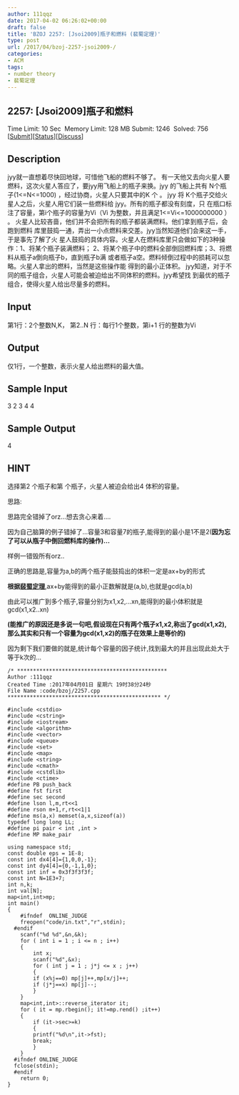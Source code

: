 ```yaml
---
author: 111qqz
date: 2017-04-02 06:26:02+00:00
draft: false
title: 'BZOJ 2257: [Jsoi2009]瓶子和燃料 (裴蜀定理)'
type: post
url: /2017/04/bzoj-2257-jsoi2009-/
categories:
- ACM
tags:
- number theory
- 裴蜀定理
---
```





## 2257: [Jsoi2009]瓶子和燃料


Time Limit: 10 Sec  Memory Limit: 128 MB
Submit: 1246  Solved: 756
[[Submit](http://www.lydsy.com/JudgeOnline/submitpage.php?id=2257)][[Status](http://www.lydsy.com/JudgeOnline/problemstatus.php?id=2257)][[Discuss](http://www.lydsy.com/JudgeOnline/bbs.php?id=2257)]


## Description






jyy就一直想着尽快回地球，可惜他飞船的燃料不够了。
有一天他又去向火星人要燃料，这次火星人答应了，要jyy用飞船上的瓶子来换。jyy
的飞船上共有 N个瓶子(1<=N<=1000) ，经过协商，火星人只要其中的K 个 。 jyy
将 K个瓶子交给火星人之后，火星人用它们装一些燃料给 jyy。所有的瓶子都没有刻度，只
在瓶口标注了容量，第i个瓶子的容量为Vi（Vi 为整数，并且满足1<=Vi<=1000000000 ） 。
火星人比较吝啬，他们并不会把所有的瓶子都装满燃料。他们拿到瓶子后，会跑到燃料
库里鼓捣一通，弄出一小点燃料来交差。jyy当然知道他们会来这一手，于是事先了解了火
星人鼓捣的具体内容。火星人在燃料库里只会做如下的3种操作：1、将某个瓶子装满燃料；
2、将某个瓶子中的燃料全部倒回燃料库；3、将燃料从瓶子a倒向瓶子b，直到瓶子b满
或者瓶子a空。燃料倾倒过程中的损耗可以忽略。火星人拿出的燃料，当然是这些操作能
得到的最小正体积。
jyy知道，对于不同的瓶子组合，火星人可能会被迫给出不同体积的燃料。jyy希望找
到最优的瓶子组合，使得火星人给出尽量多的燃料。






## Input






第1行：2个整数N,K，
第2..N 行：每行1个整数，第i+1 行的整数为Vi






## Output






仅1行，一个整数，表示火星人给出燃料的最大值。






## Sample Input




3 2
3
4
4




## Sample Output




4






## HINT






选择第2 个瓶子和第 个瓶子，火星人被迫会给出4 体积的容量。




思路:

思路完全错掉了orz...想去贪心来着....

因为自己脑算的例子错掉了...容量3和容量7的瓶子,能得到的最小是1不是2(**因为忘了可以从瓶子中倒回燃料库的操作)...**

样例一错毁所有orz..

正确的思路是,容量为a,b的两个瓶子能鼓捣出的体积一定是ax+by的形式

**根据[裴蜀定理](https://zh.wikipedia.org/zh-hans/)**,ax+by能得到的最小正数解就是(a,b),也就是gcd(a,b)

由此可以推广到多个瓶子,容量分别为x1,x2,...xn,能得到的最小体积就是gcd(x1,x2..xn)

**(能推广的原因还是多说一句吧,假设现在只有两个瓶子x1,x2,称出了gcd(x1,x2),那么其实和只有一个容量为gcd(x1,x2)的瓶子在效果上是等价的)**

因为剩下我们要做的就是,统计每个容量的因子统计,找到最大的并且出现此处大于等于k次的...

    
    /* ***********************************************
    Author :111qqz
    Created Time :2017年04月01日 星期六 19时38分24秒
    File Name :code/bzoj/2257.cpp
    ************************************************ */
    
    #include <cstdio>
    #include <cstring>
    #include <iostream>
    #include <algorithm>
    #include <vector>
    #include <queue>
    #include <set>
    #include <map>
    #include <string>
    #include <cmath>
    #include <cstdlib>
    #include <ctime>
    #define PB push_back
    #define fst first
    #define sec second
    #define lson l,m,rt<<1
    #define rson m+1,r,rt<<1|1
    #define ms(a,x) memset(a,x,sizeof(a))
    typedef long long LL;
    #define pi pair < int ,int >
    #define MP make_pair
    
    using namespace std;
    const double eps = 1E-8;
    const int dx4[4]={1,0,0,-1};
    const int dy4[4]={0,-1,1,0};
    const int inf = 0x3f3f3f3f;
    const int N=1E3+7;
    int n,k;
    int val[N];
    map<int,int>mp;
    int main()
    {
    	#ifndef  ONLINE_JUDGE 
    	freopen("code/in.txt","r",stdin);
      #endif
    	scanf("%d %d",&n,&k);
    	for ( int i = 1 ; i <= n ; i++)
    	{
    	    int x;
    	    scanf("%d",&x);
    	    for ( int j = 1 ; j*j <= x ; j++)
    	    {
    		if (x%j==0) mp[j]++,mp[x/j]++;
    		if (j*j==x) mp[j]--;
    	    }
    	}
    	map<int,int>::reverse_iterator it;
    	for ( it = mp.rbegin(); it!=mp.rend() ;it++)
    	{
    	    if (it->sec>=k)
    	    {
    		printf("%d\n",it->fst);
    		break;
    	    }
    	}
      #ifndef ONLINE_JUDGE  
      fclose(stdin);
      #endif
        return 0;
    }
    





